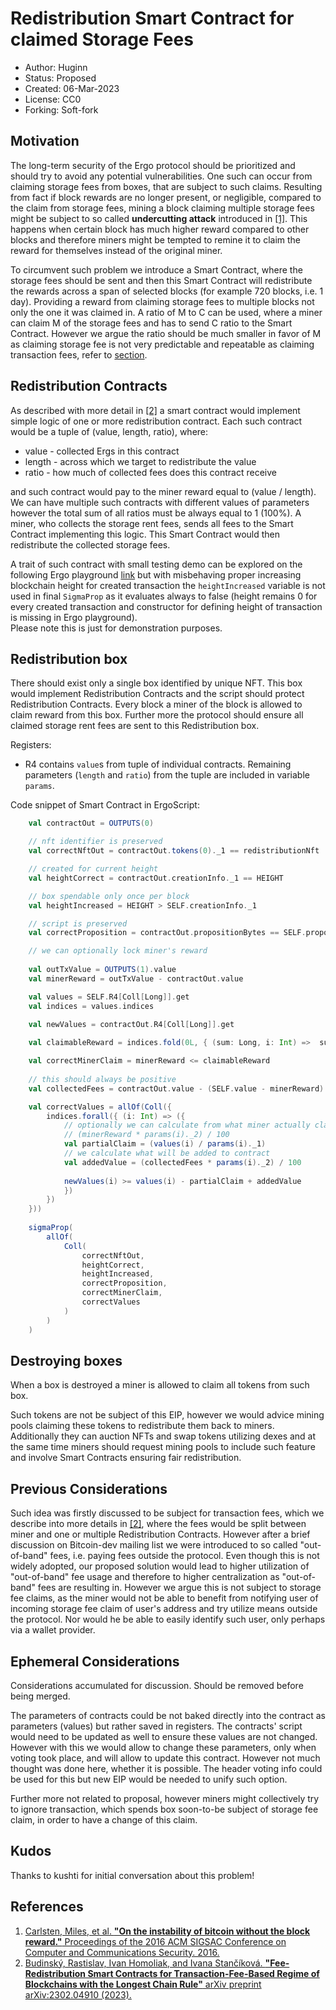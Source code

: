 Redistribution Smart Contract for claimed Storage Fees
======================================================

* Author: Huginn
* Status: Proposed
* Created: 06-Mar-2023
* License: CC0
* Forking: Soft-fork

Motivation 
----------

The long-term security of the Ergo protocol should be prioritized and should try to avoid any potential vulnerabilities. One such can occur from claiming storage fees from boxes, that are subject to such claims. Resulting from fact if block rewards are no longer present, or negligible, compared to the claim from storage fees, mining a block claiming multiple storage fees might be subject to so called **undercutting attack** introduced in [[1]](#references). This happens when certain block has much higher reward compared to other blocks and therefore miners might be tempted to remine it to claim the reward for themselves instead of the original miner.

To circumvent such problem we introduce a Smart Contract, where the storage fees should be sent and then this Smart Contract will redistribute the rewards across a span of selected blocks (for example 720 blocks, i.e. 1 day). Providing a reward from claiming storage fees to multiple blocks not only the one it was claimed in. A ratio of M to C can be used, where a miner can claim M of the storage fees and has to send C ratio to the Smart Contract. However we argue the ratio should be much smaller in favor of M as claiming storage fee is not very predictable and repeatable as claiming transaction fees, refer to [section](#previous-considerations).

Redistribution Contracts
------------------------

As described with more detail in [[2]](#references) a smart contract would implement simple logic of one or more redistribution contract. Each such contract would be a tuple of (value, length, ratio), where:

* value - collected Ergs in this contract
* length - across which we target to redistribute the value
* ratio - how much of collected fees does this contract receive

and such contract would pay to the miner reward equal to (value / length). We can have multiple such contracts with different values of parameters however the total sum of all ratios must be always equal to 1 (100%). A miner, who collects the storage rent fees, sends all fees to the Smart Contract implementing this logic. This Smart Contract would then redistribute the collected storage fees.

A trait of such contract with small testing demo can be explored on the following Ergo playground [link](https://scastie.scala-lang.org/RHIwF2hwTjSJLKmRLiXKpA) but with misbehaving proper increasing blockchain height for created transaction the `heightIncreased` variable is not used in final `SigmaProp` as it evaluates always to false (height remains 0 for every created transaction and constructor for defining height of transaction is missing in Ergo playground).<br>
Please note this is just for demonstration purposes.

Redistribution box
------------------

There should exist only a single box identified by unique NFT. This box would implement Redistribution Contracts and the script should protect Redistribution Contracts. Every block a miner of the block is allowed to claim reward from this box. Further more the protocol should ensure all claimed storage rent fees are sent to this Redistribution box.

Registers:
* R4 contains `value`s from tuple of individual contracts. Remaining parameters (`length` and `ratio`) from the tuple are included in variable `params`.

Code snippet of Smart Contract in ErgoScript:
```scala
    val contractOut = OUTPUTS(0)

	// nft identifier is preserved
    val correctNftOut = contractOut.tokens(0)._1 == redistributionNft

	// created for current height
	val heightCorrect = contractOut.creationInfo._1 == HEIGHT

	// box spendable only once per block
   	val heightIncreased = HEIGHT > SELF.creationInfo._1

   	// script is preserved
    val correctProposition = contractOut.propositionBytes == SELF.propositionBytes

    // we can optionally lock miner's reward
      
    val outTxValue = OUTPUTS(1).value
    val minerReward = outTxValue - contractOut.value

   	val values = SELF.R4[Coll[Long]].get
	val indices = values.indices

	val newValues = contractOut.R4[Coll[Long]].get
   
	val claimableReward = indices.fold(0L, { (sum: Long, i: Int) =>  sum + values(i) / params(i)._1 })

   	val correctMinerClaim = minerReward <= claimableReward
     	
    // this should always be positive
    val collectedFees = contractOut.value - (SELF.value - minerReward)

    val correctValues = allOf(Coll({
      	indices.forall({ (i: Int) => ({
            // optionally we can calculate from what miner actually claimed if he does not pay txFee
            // (minerReward * params(i)._2) / 100
            val partialClaim = (values(i) / params(i)._1)
            // we calculate what will be added to contract
            val addedValue = (collectedFees * params(i)._2) / 100
            
            newValues(i) >= values(i) - partialClaim + addedValue
            })
        })
    }))
      
    sigmaProp(
      	allOf(
       		Coll(
           	    correctNftOut,
                heightCorrect,
                heightIncreased,
                correctProposition,
                correctMinerClaim,
                correctValues
            )
        )
    )
```

Destroying boxes
----------------

When a box is destroyed a miner is allowed to claim all tokens from such box.

Such tokens are not be subject of this EIP, however we would advice mining pools claiming these tokens to redistribute them back to miners. Additionally they can auction NFTs and swap tokens utilizing dexes and at the same time miners should request mining pools to include such feature and involve Smart Contracts ensuring fair redistribution.

Previous Considerations
-----------------------

Such idea was firstly discussed to be subject for transaction fees, which we describe into more details in [[2]](#references), where the fees would be split between miner and one or multiple Redistribution Contracts. However after a brief discussion on Bitcoin-dev mailing list we were introduced to so called "out-of-band" fees, i.e. paying fees outside the protocol. Even though this is not widely adopted, our proposed solution would lead to higher utilization of "out-of-band" fee usage and therefore to higher centralization as "out-of-band" fees are resulting in. However we argue this is not subject to storage fee claims, as the miner would not be able to benefit from notifying user of incoming storage fee claim of user's address and try utilize means outside the protocol. Nor would he be able to easily identify such user, only perhaps via a wallet provider.

Ephemeral Considerations
------------------------

Considerations accumulated for discussion. Should be removed before being merged.

The parameters of contracts could be not baked directly into the contract as parameters (values) but rather saved in registers. The contracts' script would need to be updated as well to ensure these values are not changed. However with this we would allow to change these parameters, only when voting took place, and will allow to update this contract. However not much thought was done here, whether it is possible. The header voting info could be used for this but new EIP would be needed to unify such option.

Further more not related to proposal, however miners might collectively try to ignore transaction, which spends box soon-to-be subject of storage fee claim, in order to have a change of this claim.

Kudos
-----

Thanks to kushti for initial conversation about this problem!

References
----------

1. [Carlsten, Miles, et al. **"On the instability of bitcoin without the block reward."** Proceedings of the 2016 ACM SIGSAC Conference on Computer and Communications Security. 2016.](https://www.cs.princeton.edu/~arvindn/publications/mining_CCS.pdf)
2. [Budinský, Rastislav, Ivan Homoliak, and Ivana Stančíková. **"Fee-Redistribution Smart Contracts for Transaction-Fee-Based Regime of Blockchains with the Longest Chain Rule"** arXiv preprint arXiv:2302.04910 (2023).](https://arxiv.org/abs/2302.04910)